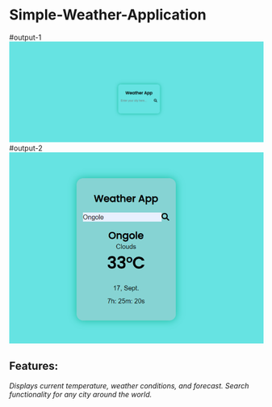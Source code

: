 # Simple-Weather-Application

#output-1
![image desc](./img/output1.png)
#output-2
![image desc](./img/output2.png)
## Features:
*Displays current temperature, weather conditions, and forecast.*
*Search functionality for any city around the world.*
